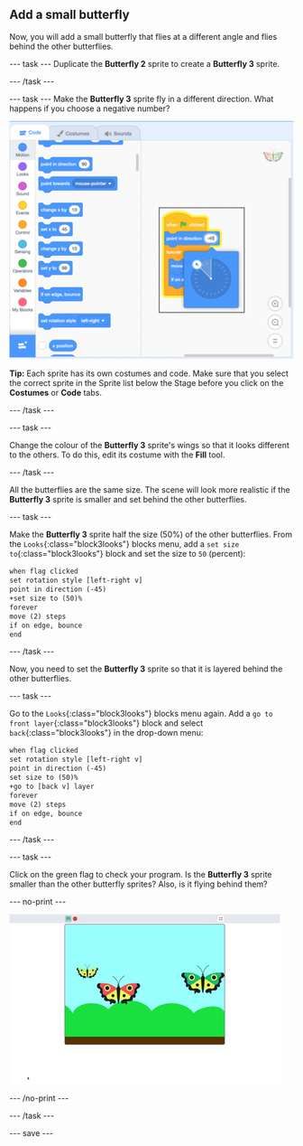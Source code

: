 ## Add a small butterfly
Now, you will add a small butterfly that flies at a different angle and flies behind the other butterflies.

--- task ---
Duplicate the **Butterfly 2** sprite to create a **Butterfly 3** sprite. 

--- /task ---

--- task ---
Make the **Butterfly 3** sprite fly in a different direction. What happens if you choose a negative number?

![Butterfly 3](images/butterfly-3-example.png)

**Tip:** Each sprite has its own costumes and code. Make sure that you select the correct sprite in the Sprite list below the Stage before you click on the **Costumes** or **Code** tabs. 

--- /task ---

--- task ---

Change the colour of the **Butterfly 3** sprite's wings so that it looks different to the others. To do this, edit its costume with the **Fill** tool.

--- /task ---

All the butterflies are the same size. The scene will look more realistic if the **Butterfly 3** sprite is smaller and set behind the other butterflies.

--- task ---

Make the **Butterfly 3** sprite half the size (50%) of the other butterflies. From the `Looks`{:class="block3looks"} blocks menu, add a `set size to`{:class="block3looks"} block and set the size to `50` (percent):

```blocks3
when flag clicked
set rotation style [left-right v]
point in direction (-45)
+set size to (50)%
forever
move (2) steps
if on edge, bounce
end
```
--- /task ---

Now, you need to set the **Butterfly 3** sprite so that it is layered behind the other butterflies. 

--- task ---

Go to the `Looks`{:class="block3looks"} blocks menu again. Add a `go to front layer`{:class="block3looks"} block and select `back`{:class="block3looks"} in the drop-down menu:

```blocks3
when flag clicked
set rotation style [left-right v]
point in direction (-45)
set size to (50)%
+go to [back v] layer
forever
move (2) steps
if on edge, bounce
end
```
--- /task ---

--- task ---

Click on the green flag to check your program. Is the **Butterfly 3** sprite smaller than the other butterfly sprites? Also, is it flying behind them?

--- no-print ---

![Butterfly 3](images/butterfly-small-step4.gif)

--- /no-print ---

--- /task ---

--- save ---
